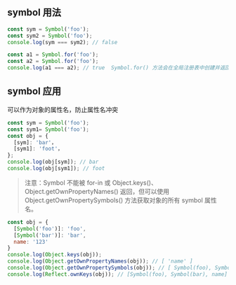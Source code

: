 ## symbol 用法

```js
const sym = Symbol('foo');
const sym2 = Symbol('foo');
console.log(sym === sym2); // false

const a1 = Symbol.for('foo');
const a2 = Symbol.for('foo');
console.log(a1 === a2); // true  Symbol.for() 方法会在全局注册表中创建并返回一个新 symbol。

```

## symbol 应用
可以作为对象的属性名，防止属性名冲突

```js
const sym = Symbol('foo');
const sym1= Symbol('foo');
const obj = {
  [sym]: 'bar'，
  [sym1]: 'foot'，
};
console.log(obj[sym]); // bar
console.log(obj[sym1]); // foot


```

> 注意：Symbol 不能被 for-in 或 Object.keys()、Object.getOwnPropertyNames() 返回，但可以使用 Object.getOwnPropertySymbols() 方法获取对象的所有 symbol 属性名。

```js
const obj = {
  [Symbol('foo')]: 'foo',
  [Symbol('bar')]: 'bar',
  name: '123'
}
console.log(Object.keys(obj));
console.log(Object.getOwnPropertyNames(obj)); // [ 'name' ]
console.log(Object.getOwnPropertySymbols(obj)); // [ Symbol(foo), Symbol(bar) ]
console.log(Reflect.ownKeys(obj)); // [Symbol(foo), Symbol(bar), name]
```

